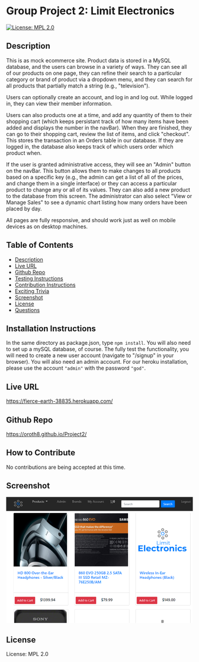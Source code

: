 # Group Project 2: Limit Electronics
[![License: MPL 2.0](https://img.shields.io/badge/License-MPL%202.0-brightgreen.svg)](https://opensource.org/licenses/MPL-2.0)
## Description
This is as mock ecommerce site. Product data is stored in a MySQL database, and the users can browse in a variety of ways. They can see all of our products on one page, they can refine their search to a particular category or brand of product via a dropdown menu, and they can search for all products that partially match a string (e.g., "television"). 

Users can optionally create an account, and log in and log out. While logged in, they can view their member information.

Users can also products one at a time, and add any quantity of them to their shopping cart (which keeps persistant track of how many items have been added and displays the number in the navBar). When they are finished, they can go to their shopping cart, review the list of items, and click "checkout". This stores the transaction in an Orders table in our database. If they are logged in, the database also keeps track of which users order which product when.

If the user is granted administrative access, they will see an "Admin" button on the navBar. This button allows them to make changes to all products based on a specific key (e.g., the admin can get a list of all of the prices, and change them in a single interface) or they can access a particular product to change any or all of its values. They can also add a new product to the database from this screen. The administrator can also select "View or Manage Sales" to see a dynamic chart listing how many orders have been placed by day.

All pages are fully responsive, and should work just as well on mobile devices as on desktop machines.


## Table of Contents
* [Description](#Description)
* [Live URL](#Live%20URL)
* [Github Repo](#Github%20Repo)
* [Testing Instructions](#Testing%20Instructions)
* [Contribution Instructions](#How%20to%20Contribute)
* [Exciting Trivia](#Exciting%20Trivia)
* [Screenshot](#Screenshot)
* [License](#License)
* [Questions](#Questions)
## Installation Instructions
In the same directory as package.json, type ```npm install```. You will also need to set up a mySQL database, of course. The fully test the functionality, you will need to create a new user account (navigate to "/signup" in your browser). You will also need an admin account. For our heroku installation, please use the account ```"admin"``` with the password ``"god"``.
## Live URL
https://fierce-earth-38835.herokuapp.com/
## Github Repo
https://oroth8.github.io/Project2/
## How to Contribute
No contributions are being accepted at this time.
## Screenshot
![screnshot](./public/assets/img/screenshot.PNG)
## License
License: MPL 2.0




